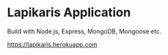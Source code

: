 # Lapikaris Application

Build with Node.js, Express, MongoDB, Mongoose etc.

https://lapikaris.herokuapp.com
